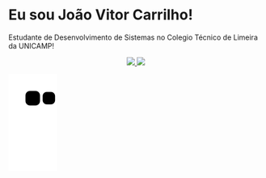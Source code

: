 # Eu sou João Vitor Carrilho!
Estudante de Desenvolvimento de Sistemas no Colegio Técnico de Limeira da UNICAMP!

  
<div align="center">
  <a href="https://github.com/B1nair3">
  <img height="180em" src="https://github-readme-stats.vercel.app/api?username=B1nair3&show_icons=true&theme=dark&include_all_commits=true&count_private=true"/>
  <img height="180em" src="https://github-readme-stats.vercel.app/api/top-langs/?username=B1nair3&layout=compact&langs_count=7&theme=dark"/>
</div>
  
  
  
   ![Snake animation](https://github.com/B1nair3/B1nair3/blob/output/github-contribution-grid-snake.svg)
 
